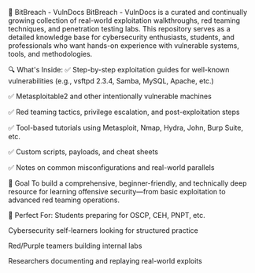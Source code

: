 📘 BitBreach - VulnDocs
  BitBreach - VulnDocs is a curated and continually growing collection of real-world exploitation walkthroughs, red teaming techniques, and penetration testing labs. This repository serves as a detailed knowledge base for cybersecurity enthusiasts, students, and professionals who want hands-on experience with vulnerable systems, tools, and methodologies.

🔍 What's Inside:
  ✅ Step-by-step exploitation guides for well-known vulnerabilities (e.g., vsftpd 2.3.4, Samba, MySQL, Apache, etc.)
  
  ✅ Metasploitable2 and other intentionally vulnerable machines
  
  ✅ Red teaming tactics, privilege escalation, and post-exploitation steps
  
  ✅ Tool-based tutorials using Metasploit, Nmap, Hydra, John, Burp Suite, etc.
  
  ✅ Custom scripts, payloads, and cheat sheets
  
  ✅ Notes on common misconfigurations and real-world parallels

🎯 Goal
  To build a comprehensive, beginner-friendly, and technically deep resource for learning offensive security—from basic exploitation to advanced red teaming operations.

📌 Perfect For:
  Students preparing for OSCP, CEH, PNPT, etc.
  
  Cybersecurity self-learners looking for structured practice
  
  Red/Purple teamers building internal labs
  
  Researchers documenting and replaying real-world exploits

